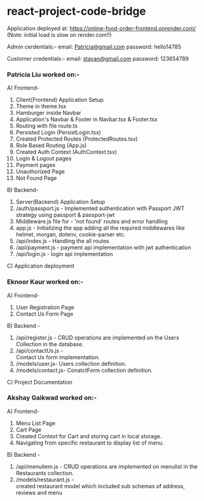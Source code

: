 # react-project-code-bridge

Application deployed at: https://online-food-order-frontend.onrender.com/ (Note: initial load is slow on render.com!!)

Admin cerdentials:-
email: Patricia@gmail.com
password: hello14785

Customer credentials:-
email: stavan@gmail.com
password: 123654789

### Patricia Liu worked on:-

A) Frontend-

1. Client(Frontend) Application Setup
2. Theme in theme.tsx
3. Hamburger inside Navbar
4. Application's Navbar & Footer in Navbar.tsx & Footer.tsx
5. Routing with file route.ts
6. Persisted Login (PersistLogin.tsx)
7. Created Protected Routes (ProtectedRoutes.tsx)
8. Role Based Routing (App.js)
9. Created Auth Context (AuthContext.tsx)
10. Login & Logout pages
11. Payment pages
12. Unauthorized Page
13. Not Found Page

B) Backend-

1. Server(Backend) Application Setup
2. /auth/passport.js - Implemented authentication with Passport JWT strategy using passport & passport-jwt
3. Middleware.js file for - 'not found' routes and error handling
4. app.js - Initializing the app adding all the required middlewares like helmet, morgan, dotenv, cookie-parser etc.
5. /api/index.js - Handling the all routes
6. /api/payment.js - payment api implementation with jwt authentication
7. /api/login.js - login api implementation

C) Application deployment

### Eknoor Kaur worked on:-

A) Frontend-

1. User Registration Page
2. Contact Us Form Page

B) Backend -

1. /api/register.js -
   CRUD operations are implemented on the Users Collection in the database.
2. /api/contactUs.js -  
   Contact Us form implementation.
3. /models/user.js-
   Users collection definition.
4. /models/contact.js-
   ConatctForm collection definition.

C) Project Documentation

### Akshay Gaikwad worked on:-

A) Frontend-

1. Menu List Page
2. Cart Page
3. Created Context for Cart and storing cart in local storage.
4. Navigating from specific restaurant to display list of menu.

B) Backend -

1. /api/menuitem.js -
   CRUD operations are implemented on menulist in the Restaurants collection.
2. /models/restaurant.js -  
   created restaurant model which included sub schemas of address, reviews and menu

